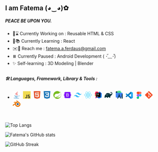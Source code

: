 ## I am Fatema (◕‿◕)✿
##### PEACE BE UPON YOU.

<!--
**Fatema-A-Ferdaus-Ananna/Fatema-A-Ferdaus-Ananna** is a ✨ _special_ ✨ repository because its `README.md` (this file) appears on your GitHub profile. 0969DA-->

- 🐢⌛ Currently Working on : Reusable HTML & CSS
- 🐢📚 Currently Learning : React
- ✉️💬 Reach me : fatema.a.ferdaus@gmail.com
- ⏸️ Currently Paused : Android Development (⁠ ⁠･ั⁠﹏⁠･ั⁠)
- ✨ Self-learning : 3D Modeling | Blender
##
##### 🛠️ Languages, Framework, Library & Tools :
- <div>
  <img src="https://github.com/devicons/devicon/blob/master/icons/java/java-original.svg" title="Java" alt="Java" width="25" height="25"/>&nbsp;
  <img src="https://github.com/devicons/devicon/blob/master/icons/javascript/javascript-original.svg" title="JavaScript" alt="JavaScript" width="25" height="25"/>&nbsp;
  <img src="https://github.com/devicons/devicon/blob/master/icons/html5/html5-original.svg" title="HTML5" alt="HTML" width="25" height="25"/>&nbsp;
  <img src="https://github.com/devicons/devicon/blob/master/icons/css3/css3-plain.svg"  title="CSS3" alt="CSS" width="25" height="25"/>&nbsp; 
  <img src="https://github.com/devicons/devicon/blob/master/icons/spring/spring-original.svg" title="Spring" alt="Spring" width="25" height="25"/>&nbsp;
  <img src="https://github.com/devicons/devicon/blob/master/icons/bootstrap/bootstrap-original.svg" title="Bootstrap" alt="Bootstrap" width="25" height="25"/>&nbsp;
  <img src="https://github.com/devicons/devicon/blob/master/icons/tailwindcss/tailwindcss-original.svg" title="Tailwindcss" alt="Tailwindcss" width="25" height="25"/>&nbsp; 
  <img src="https://github.com/devicons/devicon/blob/master/icons/react/react-original.svg" title="React" alt="React" width="25" height="25"/>&nbsp;
  <img src="https://github.com/devicons/devicon/blob/master/icons/intellij/intellij-original.svg" title="Intellij" alt="Intellij" width="25" height="25"/>&nbsp;
  <img src="https://github.com/devicons/devicon/blob/master/icons/gradle/gradle-original.svg" title="Gradle" alt="Gradle" width="25" height="25"/>&nbsp;
  <img src="https://github.com/devicons/devicon/blob/master/icons/androidstudio/androidstudio-original.svg" title="Androidstudio" alt="Androidstudio" width="28" height="28"/>&nbsp;
  <img src="https://github.com/devicons/devicon/blob/master/icons/vscode/vscode-original.svg" title="Vscode" alt="Vscode" width="23" height="23"/>&nbsp; 
  <img src="https://github.com/devicons/devicon/blob/master/icons/figma/figma-original.svg" title="Figma" alt="Figma" width="23" height="23"/>&nbsp; 
  <img src="https://github.com/devicons/devicon/blob/master/icons/git/git-original.svg" title="Git" alt="Git" width="25" height="25"/>&nbsp; 
  <img src="https://github.com/devicons/devicon/blob/master/icons/blender/blender-original.svg" title="Git" alt="Git" width="25" height="25"/>&nbsp; 
</div><br>

![Top Langs](https://github-readme-stats.vercel.app/api/top-langs/?username=Fatema-A-Ferdaus-Ananna&layout=compact&bg_color=00000000&title_color=0969DA&border_color=0969DA&icon_color=0969DA&text_color=00000&card_width=600)

![Fatema's GitHub stats](https://github-readme-stats.vercel.app/api?username=Fatema-A-Ferdaus-Ananna&show_icons=true&bg_color=00000000&title_color=0969DA&border_color=0969DA&icon_color=0969DA&text_color=00000&card_width=600)  

![GitHub Streak](https://streak-stats.demolab.com?user=Fatema-A-Ferdaus-Ananna&theme=transparent&border_radius=4.4&mode=weekly&border=0969DA&background=EBEBEB00&card_width=600&currStreakNum=8e7cc3&ring=8e7cc3&fire=8e7cc3&dates=8e7cc3&currStreakLabel=0969DA&sideNums=0969DA&sideLabels=0969DA)

